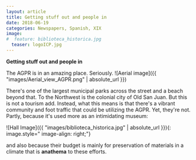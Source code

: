 ```yaml
---
layout: article
title: Getting stuff out and people in
date: 2018-06-19
categories: Newspapers, Spanish, XIX
image:
#  feature: biblioteca_historica.jpg
  teaser: logoICP.jpg
---
```


**Getting stuff out and people in**

The AGPR is in an amazing place. Seriously.
![Aerial image]({{ "images/Aerial_view_AGPR.png" | absolute_url }})

There's one of the largest municipal parks across the street and a beach beyond that. To the Northwest is the colonial city of Old San Juan. But this is not a tourism add. Instead, what this means is that there's a vibrant community and foot traffic that could be utilizing the AGPR. Yet, they're not. Partly, because it's used more as an intimidating museum:		

![Hall Image]({{ "images/biblioteca_historica.jpg" | absolute_url }}){: image.style=" image-align: right;"}


and also because their budget is mainly for preservation of materials in a climate that is **anathema** to these efforts.  
